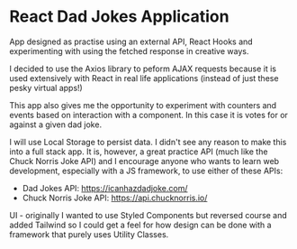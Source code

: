 # React Dad Jokes Application

App designed as practise using an external API, React Hooks and experimenting with using the fetched response in creative ways.

I decided to use the Axios library to peform AJAX requests because it is used extensively with React in real life applications (instead of just these pesky virtual apps!)

This app also gives me the opportunity to experiment with counters and events based on interaction with a component. In this case it is votes for or against a given dad joke.

I will use Local Storage to persist data. I didn't see any reason to make this into a full stack app. It is, however, a great practice API (much like the Chuck Norris Joke API) and I encourage anyone who wants to learn web development, especially with a JS framework, to use either of these APIs:

- Dad Jokes API: https://icanhazdadjoke.com/
- Chuck Norris Joke API: https://api.chucknorris.io/

UI - originally I wanted to use Styled Components but reversed course and added Tailwind so I could get a feel for how design can be done with a framework that purely uses Utility Classes. 
